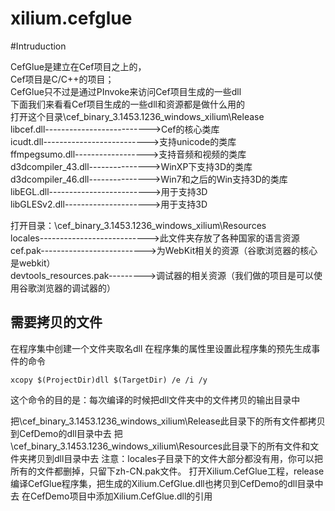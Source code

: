 # xilium.cefglue

#Intruduction

CefGlue是建立在Cef项目之上的，  
Cef项目是C/C++的项目；   
CefGlue只不过是通过PInvoke来访问Cef项目生成的一些dll   
下面我们来看看Cef项目生成的一些dll和资源都是做什么用的   
打开这个目录\cef_binary_3.1453.1236_windows_xilium\Release  
libcef.dll-------------------------->Cef的核心类库   
icudt.dll-------------------------->支持unicode的类库   
ffmpegsumo.dll------------------>支持音频和视频的类库   
d3dcompiler_43.dll--------------->WinXP下支持3D的类库  
d3dcompiler_46.dll--------------->Win7和之后的Win支持3D的类库   
libEGL.dll------------------------->用于支持3D  
libGLESv2.dll--------------------->用于支持3D   

打开目录：\cef_binary_3.1453.1236_windows_xilium\Resources  
locales--------------------------->此文件夹存放了各种国家的语言资源   
cef.pak-------------------------->为WebKit相关的资源（谷歌浏览器的核心是webkit）  
devtools_resources.pak--------->调试器的相关资源（我们做的项目是可以使用谷歌浏览器的调试器的）  

## 需要拷贝的文件
在程序集中创建一个文件夹取名dll
在程序集的属性里设置此程序集的预先生成事件的命令

```xcopy $(ProjectDir)dll $(TargetDir) /e /i /y```

这个命令的目的是：每次编译的时候把dll文件夹中的文件拷贝的输出目录中

把\cef_binary_3.1453.1236_windows_xilium\Release此目录下的所有文件都拷贝到CefDemo的dll目录中去
把\cef_binary_3.1453.1236_windows_xilium\Resources此目录下的所有文件和文件夹拷贝到dll目录中去
注意：locales子目录下的文件大部分都没有用，你可以把所有的文件都删掉，只留下zh-CN.pak文件。
打开Xilium.CefGlue工程，release编译CefGlue程序集，把生成的Xilium.CefGlue.dll也拷贝到CefDemo的dll目录中去
在CefDemo项目中添加Xilium.CefGlue.dll的引用
